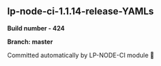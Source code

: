 ## lp-node-ci-1.1.14-release-YAMLs

**Build number - 424**

**Branch: master**

 Committed automatically by LP-NODE-CI module :rocket: